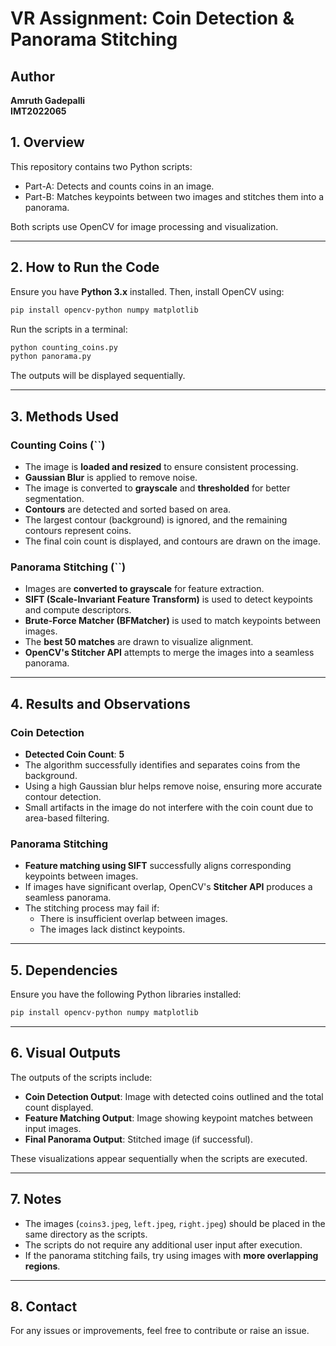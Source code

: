 # VR Assignment: Coin Detection & Panorama Stitching

## Author

**Amruth Gadepalli**\
**IMT2022065**


## **1. Overview**

This repository contains two Python scripts:

- Part-A: Detects and counts coins in an image.
- Part-B: Matches keypoints between two images and stitches them into a panorama.

Both scripts use OpenCV for image processing and visualization.

---

## **2. How to Run the Code**

Ensure you have **Python 3.x** installed. Then, install OpenCV using:

```sh
pip install opencv-python numpy matplotlib
```

Run the scripts in a terminal:

```sh
python counting_coins.py
python panorama.py
```

The outputs will be displayed sequentially.

---

## **3. Methods Used**

### **Counting Coins (**``**)**

- The image is **loaded and resized** to ensure consistent processing.
- **Gaussian Blur** is applied to remove noise.
- The image is converted to **grayscale** and **thresholded** for better segmentation.
- **Contours** are detected and sorted based on area.
- The largest contour (background) is ignored, and the remaining contours represent coins.
- The final coin count is displayed, and contours are drawn on the image.

### **Panorama Stitching (**``**)**

- Images are **converted to grayscale** for feature extraction.
- **SIFT (Scale-Invariant Feature Transform)** is used to detect keypoints and compute descriptors.
- **Brute-Force Matcher (BFMatcher)** is used to match keypoints between images.
- The **best 50 matches** are drawn to visualize alignment.
- **OpenCV's Stitcher API** attempts to merge the images into a seamless panorama.

---

## **4. Results and Observations**

### **Coin Detection**

- **Detected Coin Count**: **5**
- The algorithm successfully identifies and separates coins from the background.
- Using a high Gaussian blur helps remove noise, ensuring more accurate contour detection.
- Small artifacts in the image do not interfere with the coin count due to area-based filtering.

### **Panorama Stitching**

- **Feature matching using SIFT** successfully aligns corresponding keypoints between images.
- If images have significant overlap, OpenCV's **Stitcher API** produces a seamless panorama.
- The stitching process may fail if:
  - There is insufficient overlap between images.
  - The images lack distinct keypoints.

---

## **5. Dependencies**

Ensure you have the following Python libraries installed:

```sh
pip install opencv-python numpy matplotlib
```

---

## **6. Visual Outputs**

The outputs of the scripts include:

- **Coin Detection Output**: Image with detected coins outlined and the total count displayed.
- **Feature Matching Output**: Image showing keypoint matches between input images.
- **Final Panorama Output**: Stitched image (if successful).

These visualizations appear sequentially when the scripts are executed.

---

## **7. Notes**

- The images (`coins3.jpeg`, `left.jpeg`, `right.jpeg`) should be placed in the same directory as the scripts.
- The scripts do not require any additional user input after execution.
- If the panorama stitching fails, try using images with **more overlapping regions**.

---

## **8. Contact**

For any issues or improvements, feel free to contribute or raise an issue.



